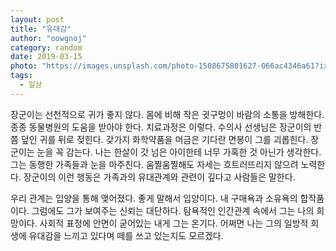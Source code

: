 ```yaml
---
layout: post
title: "유대감"
author: "oowgnoj"
category: random
date: 2019-03-15
photo: "https://images.unsplash.com/photo-1508675801627-066ac4346a61?ixlib=rb-1.2.1&ixid=eyJhcHBfaWQiOjEyMDd9&auto=format&fit=crop&w=1945&q=80"
tags:
  - 일상
---
```


장군이는 선천적으로 귀가 좋지 않다. 몸에 비해 작은 귓구멍이 바람의 소통을 방해한다. 종종 동물병원의 도움을 받아야 한다. 치료과정은 이렇다. 수의사 선생님은 장군이의 반쯤 덮인 귀를 뒤로 젖힌다. 갖가지 화학약품을 머금은 기다란 면봉이 그를 괴롭힌다. 장군이는 눈을 꼭 감는다. 나는 한살이 갓 넘은 아이한테 너무 가혹한 것 아닌가 생각한다. 그는 동행한 가족들과 눈을 마주친다. 움찔움찔해도 자세는 흐트러뜨리지 않으려 노력한다. 장군이의 이런 행동은 가족과의 유대관계와 관련이 깊다고 사람들은 말한다.

우리 관계는 입양을 통해 맺어졌다. 좋게 말해서 입양이다. 내 구매욕과 소유욕의 합작품이다. 그럼에도 그가 보여주는 신뢰는 대단하다. 탐욕적인 인간관계 속에서 그는 나의 희망이다. 사회적 표정에 안면이 굳어있는 내게 그는 온기다. 어쩌면 나는 그의 일방적 희생에 유대감을 느끼고 있다며 떼를 쓰고 있는지도 모르겠다.
